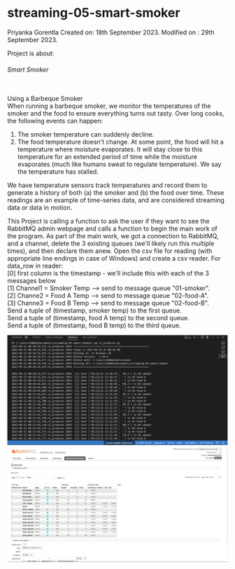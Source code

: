 # streaming-05-smart-smoker

Priyanka Gorentla
Created on: 18th September 2023.
Modified on : 29th September 2023.

Project is about: </br>
<h6> Smart Smoker </h6></br>
Using a Barbeque Smoker </br>
When running a barbeque smoker, we monitor the temperatures of the smoker and the food to ensure everything turns out tasty. Over long cooks, the following events can happen:</br>

1. The smoker temperature can suddenly decline. </br>
2. The food temperature doesn't change. At some point, the food will hit a temperature where moisture evaporates. It will stay close to this temperature for an extended period of time while the moisture evaporates (much like humans sweat to regulate temperature). We say the temperature has stalled. </br>

We have temperature sensors track temperatures and record them to generate a history of both (a) the smoker and (b) the food over time. These readings are an example of time-series data, and are considered streaming data or data in motion.</br>

This Project is calling a function to ask the user if they want to see the RabbitMQ admin webpage and calls a function to begin the main work of the program. As part of the main work, we got a connection to RabbitMQ, and a channel, delete the 3 existing queues (we'll likely run this multiple times), and then declare them anew. Open the csv file for reading (with appropriate line endings in case of Windows) and create a csv reader.
For data_row in reader: </br>
[0] first column is the timestamp - we'll include this with each of the 3 messages below </br>
[1] Channel1 = Smoker Temp --> send to message queue "01-smoker". </br>
[2] Channe2 = Food A Temp --> send to message queue "02-food-A". </br>
[3] Channe3 = Food B Temp --> send to message queue "02-food-B". </br>
Send a tuple of (timestamp, smoker temp) to the first queue. </br>
Send a tuple of (timestamp, food A temp) to the second queue. </br>
Send a tuple of (timestamp, food B temp) to the third queue. </br>

![Alt text](image.png)
![Alt text](image-1.png)


